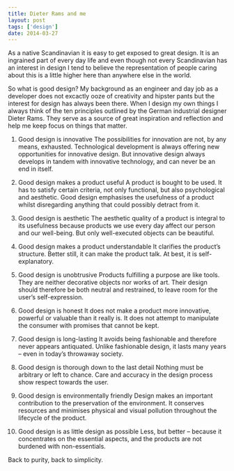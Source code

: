 ```yaml
---
title: Dieter Rams and me
layout: post
tags: ['design']
date: 2014-03-27
---
```


As a native Scandinavian it is easy to get exposed to great design. It is an ingrained part of every day life and even though not every Scandinavian has an interest in design I tend to believe the representation of people caring about this is a little higher here than anywhere else in the world.

So what is good design? My background as an engineer and day job as a developer does not excactly ooze of creativity and hipster pants but the interest for design has always been there. When I design my own things I always think of the ten principles outlined by the German industrial designer Dieter Rams. They serve as a source of great inspiration and reflection and help me keep focus on things that matter.

1. Good design is innovative
The possibilities for innovation are not, by any means, exhausted. Technological development is always offering new opportunities for innovative design. But innovative design always develops in tandem with innovative technology, and can never be an end in itself.

2. Good design makes a product useful
A product is bought to be used. It has to satisfy certain criteria, not only functional, but also psychological and aesthetic. Good design emphasises the usefulness of a product whilst disregarding anything that could possibly detract from it.

3. Good design is aesthetic
The aesthetic quality of a product is integral to its usefulness because products we use every day affect our person and our well-being. But only well-executed objects can be beautiful.

4. Good design makes a product understandable
It clarifies the product’s structure. Better still, it can make the product talk. At best, it is self-explanatory.

5. Good design is unobtrusive
Products fulfilling a purpose are like tools. They are neither decorative objects nor works of art. Their design should therefore be both neutral and restrained, to leave room for the user’s self-expression.

6. Good design is honest
It does not make a product more innovative, powerful or valuable than it really is. It does not attempt to manipulate the consumer with promises that cannot be kept.

7. Good design is long-lasting
It avoids being fashionable and therefore never appears antiquated. Unlike fashionable design, it lasts many years – even in today’s throwaway society.

8. Good design is thorough down to the last detail
Nothing must be arbitrary or left to chance. Care and accuracy in the design process show respect towards the user.

9. Good design is environmentally friendly
Design makes an important contribution to the preservation of the environment. It conserves resources and minimises physical and visual pollution throughout the lifecycle of the product.

10. Good design is as little design as possible
Less, but better – because it concentrates on the essential aspects, and the products are not burdened with non-essentials.

Back to purity, back to simplicity.
